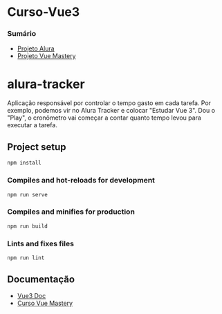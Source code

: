 # Curso-Vue3

### Sumário
- [Projeto Alura](https://github.com/beatrizdaddea/Curso-Vue3/tree/main/alura-tracker)
- [Projeto Vue Mastery](https://github.com/beatrizdaddea/Curso-Vue3/tree/main/Vue-mastery)

# alura-tracker
 Aplicação responsável por controlar o tempo gasto em cada tarefa. Por exemplo, podemos vir no Alura Tracker e colocar "Estudar Vue 3". Dou o "Play", o cronômetro vai começar a contar quanto tempo levou para executar a tarefa. 
 
## Project setup
```
npm install
```

### Compiles and hot-reloads for development
```
npm run serve
```

### Compiles and minifies for production
```
npm run build
```

### Lints and fixes files
```
npm run lint
```

## Documentação 

- [Vue3 Doc](https://vuejs.org/guide/introduction.html)
- [Curso Vue Mastery](https://www.vuemastery.com/)
